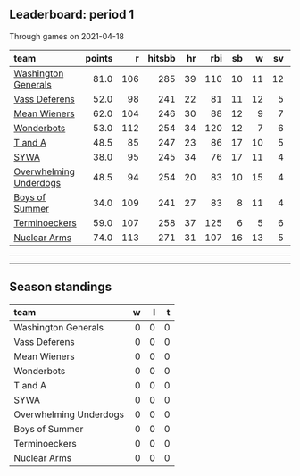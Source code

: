 

## Leaderboard: period 1

Through games on 2021-04-18


|team                                              | points|   r| hitsbb| hr| rbi| sb|  w| sv|  so|      era|      whip|
|:-------------------------------------------------|------:|---:|------:|--:|---:|--:|--:|--:|---:|--------:|---------:|
|[Washington Generals](./washingtongenerals)       |   81.0| 106|    285| 39| 110| 10| 11| 12| 194| 2.459108| 1.0092937|
|[Vass Deferens](./vassdeferens)                   |   52.0|  98|    241| 22|  81| 11| 12|  5| 194| 3.140625| 1.0468750|
|[Mean Wieners](./meanwieners)                     |   62.0| 104|    246| 30|  88| 12|  9|  7| 188| 2.923567| 0.9617834|
|[Wonderbots](./wonderbots)                        |   53.0| 112|    254| 34| 120| 12|  7|  6| 153| 4.256471| 1.3482353|
|[T and A](./tanda)                                |   48.5|  85|    247| 23|  86| 17| 10|  5| 190| 3.754601| 1.1840491|
|[SYWA](./sywa)                                    |   38.0|  95|    245| 34|  76| 17| 11|  4| 160| 4.903448| 1.3034483|
|[Overwhelming Underdogs](./overwhelmingunderdogs) |   48.5|  94|    254| 20|  83| 10| 15|  4| 209| 4.201049| 1.1800699|
|[Boys of Summer](./boysofsummer)                  |   34.0| 109|    241| 27|  83|  8| 11|  4| 167| 4.606911| 1.3477322|
|[Terminoeckers](./terminoeckers)                  |   59.0| 107|    258| 37| 125|  6|  5|  6| 188| 3.288461| 1.2179487|
|[Nuclear Arms](./nucleararms)                     |   74.0| 113|    271| 31| 107| 16| 13|  5| 193| 3.296512| 1.1395349|

* * *
* * *

## Season standings


|team                   |  w|  l|  t|
|:----------------------|--:|--:|--:|
|Washington Generals    |  0|  0|  0|
|Vass Deferens          |  0|  0|  0|
|Mean Wieners           |  0|  0|  0|
|Wonderbots             |  0|  0|  0|
|T and A                |  0|  0|  0|
|SYWA                   |  0|  0|  0|
|Overwhelming Underdogs |  0|  0|  0|
|Boys of Summer         |  0|  0|  0|
|Terminoeckers          |  0|  0|  0|
|Nuclear Arms           |  0|  0|  0|


